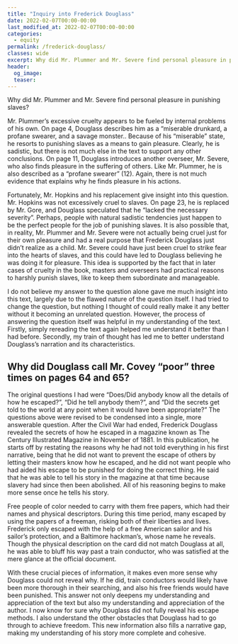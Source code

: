 ```yaml
---
title: "Inquiry into Frederick Douglass"
date: 2022-02-07T00:00-00:00
last_modified_at: 2022-02-07T00:00-00:00
categories:
  - equity
permalink: /frederick-douglass/
classes: wide
excerpt: Why did Mr. Plummer and Mr. Severe find personal pleasure in punishing slaves?
header:
  og_image:
  teaser:
---
```

Why did Mr. Plummer and Mr. Severe find personal pleasure in punishing slaves?

Mr. Plummer’s excessive cruelty appears to be fueled by internal problems of his own. On page 4, Douglass describes him as a “miserable drunkard, a profane swearer, and a savage monster.. Because of his “miserable” state, he resorts to punishing slaves as a means to gain pleasure. Clearly, he is sadistic, but there is not much else in the text to support any other conclusions. On page 11, Douglass introduces another overseer, Mr. Severe, who also finds pleasure in the suffering of others. Like Mr. Plummer, he is also described as a “profane swearer” (12). Again, there is not much evidence that explains why he finds pleasure in his actions.

Fortunately, Mr. Hopkins and his replacement give insight into this question. Mr. Hopkins was not excessively cruel to slaves. On page 23, he is replaced by Mr. Gore, and Douglass speculated that he “lacked the necessary severity”. Perhaps, people with natural sadistic tendencies just happen to be the perfect people for the job of punishing slaves. It is also possible that, in reality, Mr. Plummer and Mr. Severe were not actually being cruel just for their own pleasure and had a real purpose that Frederick Douglass just didn’t realize as a child. Mr. Severe could have just been cruel to strike fear into the hearts of slaves, and this could have led to Douglass believing he was doing it for pleasure. This idea is supported by the fact that in later cases of cruelty in the book, masters and overseers had practical reasons to harshly punish slaves, like to keep them subordinate and manageable.

I do not believe my answer to the question alone gave me much insight into this text, largely due to the flawed nature of the question itself. I had tried to change the question, but nothing I thought of could really make it any better without it becoming an unrelated question. However, the process of answering the question itself was helpful in my understanding of the text. Firstly, simply rereading the text again helped me understand it better than I had before. Secondly, my train of thought has led me to better understand Douglass’s narration and its characteristics.

## Why did Douglass call Mr. Covey “poor” three times on pages 64 and 65?

The original questions I had were “Does/Did anybody know all the details of how he escaped?”, “Did he tell anybody them?”, and “Did the secrets get told to the world at any point when it would have been appropriate?” The questions above were revised to be condensed into a single, more answerable question. After the Civil War had ended, Frederick Douglass revealed the secrets of how he escaped in a magazine known as The Century Illustrated Magazine in November of 1881. In this publication, he starts off by restating the reasons why he had not told everything in his first narrative, being that he did not want to prevent the escape of others by letting their masters know how he escaped, and he did not want people who had aided his escape to be punished for doing the correct thing. He said that he was able to tell his story in the magazine at that time because slavery had since then been abolished. All of his reasoning begins to make more sense once he tells his story.

Free people of color needed to carry with them free papers, which had their names and physical descriptors. During this time period, many escaped by using the papers of a freeman, risking both of their liberties and lives. Frederick only escaped with the help of a free American sailor and his sailor’s protection, and a Baltimore hackman’s, whose name he reveals. Though the physical description on the card did not match Douglass at all, he was able to bluff his way past a train conductor, who was satisfied at the mere glance at the official document.

With these crucial pieces of information, it makes even more sense why Douglass could not reveal why. If he did, train conductors would likely have been more thorough in their searching, and also his free friends would have been punished. This answer not only deepens my understanding and appreciation of the text but also my understanding and appreciation of the author. I now know for sure why Douglass did not fully reveal his escape methods. I also understand the other obstacles that Douglass had to go through to achieve freedom. This new information also fills a narrative gap, making my understanding of his story more complete and cohesive.
